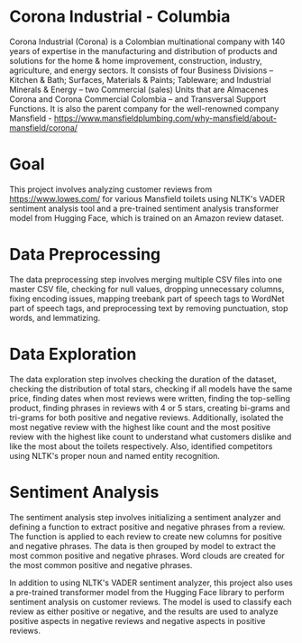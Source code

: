 # Corona Industrial - Columbia

Corona Industrial (Corona) is a Colombian multinational company with 140 years of expertise in the manufacturing and distribution of products and solutions for the home & home improvement, construction, industry, agriculture, and energy sectors. It consists of four Business Divisions – Kitchen & Bath; Surfaces, Materials & Paints; Tableware; and Industrial Minerals & Energy – two Commercial (sales) Units that are Almacenes Corona and Corona Commercial Colombia – and Transversal Support Functions. It is also the parent company for the well-renowned company Mansfield - https://www.mansfieldplumbing.com/why-mansfield/about-mansfield/corona/

# Goal

This project involves analyzing customer reviews from https://www.lowes.com/ for various Mansfield toilets using NLTK's VADER sentiment analysis tool and a pre-trained sentiment analysis transformer model from Hugging Face, which is trained on an Amazon review dataset.

# Data Preprocessing

The data preprocessing step involves merging multiple CSV files into one master CSV file, checking for null values, dropping unnecessary columns, fixing encoding issues, mapping treebank part of speech tags to WordNet part of speech tags, and preprocessing text by removing punctuation, stop words, and lemmatizing.

# Data Exploration

The data exploration step involves checking the duration of the dataset, checking the distribution of total stars, checking if all models have the same price, finding dates when most reviews were written, finding the top-selling product, finding phrases in reviews with 4 or 5 stars, creating bi-grams and tri-grams for both positive and negative reviews. Additionally, isolated the most negative review with the highest like count and the most positive review with the highest like count to understand what customers dislike and like the most about the toilets respectively. Also, identified competitors using NLTK's proper noun and named entity recognition.

# Sentiment Analysis

The sentiment analysis step involves initializing a sentiment analyzer and defining a function to extract positive and negative phrases from a review. The function is applied to each review to create new columns for positive and negative phrases. The data is then grouped by model to extract the most common positive and negative phrases. Word clouds are created for the most common positive and negative phrases.

In addition to using NLTK's VADER sentiment analyzer, this project also uses a pre-trained transformer model from the Hugging Face library to perform sentiment analysis on customer reviews. The model is used to classify each review as either positive or negative, and the results are used to analyze positive aspects in negative reviews and negative aspects in positive reviews.
